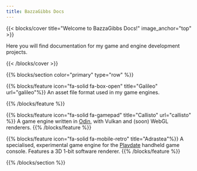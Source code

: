 ```yaml
---
title: BazzaGibbs Docs
---
```


{{< blocks/cover title="Welcome to BazzaGibbs Docs!" image_anchor="top" >}}
<p class="lead mt-5">Here you will find documentation for my game and engine development projects.</p>
{{< /blocks/cover >}}


{{% blocks/section color="primary" type="row" %}}

{{% blocks/feature icon="fa-solid fa-box-open" title="Galileo" url="galileo"%}}
An asset file format used in my game engines.

{{% /blocks/feature %}}


{{% blocks/feature icon="fa-solid fa-gamepad" title="Callisto" url="callisto" %}}
A game engine written in [Odin](https://odin-lang.org), with Vulkan and (soon) WebGL renderers.
{{% /blocks/feature %}}


{{% blocks/feature icon="fa-solid fa-mobile-retro" title="Adrastea"%}}
A specialised, experimental game engine for the [Playdate](https://play.date/) handheld game console. Features a 3D 1-bit software renderer.
{{% /blocks/feature %}}


{{% /blocks/section %}}


